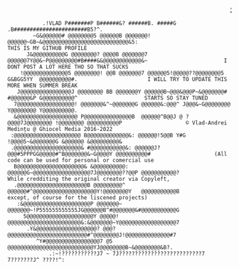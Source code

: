 <marquee>2023 woooooo</marquee>
                                                                                                    
               .!VLAD P#######P B######&? ######B. #####G .B#######################B5?^.         
            ~G&@@@@@@# @@@@@@@@5 @@@@@@B @@@@@@@! @@@@@@~GB~&@@@@@@@@@@@@@@@@@@@@@@@@@@@&5:                          THIS IS MY GITHUB PROFILE    
          J&@@@@@@@@@@G @@@@@@@@? @@@@B @@@@@@@7 @@@@@@7Y@@&~P@@@@@@@@@#B####&&@@@@@@@@@@@@&~                        I DONT POST A LOT HERE THO SO THAT SUCKS    
        !@@@@@@@@@@@@@@5 @@@@@@@@! @@B @@@@@@@7 @@@@@@5!@@@@@??@@@@@@@@5 G&BGG5YY  @@@@@@@@@@#.                      I WILL TRY TO UPDATE THIS MORE WHEN SUMMER BREAK 
       J@@@@@@@@@@@@@@@@J @@@@@@@@ BB @@@@@@@Y @@@@@@B~@@@&@@@P~&@@@@@@@# #@@@@@@&P G@@@@@@@@@@^                     STARTS SO STAY TUNED
      7@@@@@@@@@@@@@@@@@@! @@@@@@@&^~@@@@@@@G @@@@@@&:@@@^ J@@@&~G@@@@@@@@ Y@@@@@@@@ Y@@@@@@@@@@.                    
      &@@@@@@@@@@@@@@@@@@@ P@@@@@@@@@@@@@@@B  @@@@@@^B@@J @ ?@@@@7J@@@@@@@@ !@@@@@@@@ @@@@@@@@@@P                    © Vlad-Andrei Medințu @ Ghiocel Media 2016-2022
     :@@@@@@@@@@@@@@@@@@@@@ B@@@@@@@@@@@@@&: @@@@@@!5@@B Y#G !@@@@5~&@@@@@@@G &@@@@@@ &@@@@@@@@@&                    
     .@@@@@@@@@@@@@@@@@@@@@& #@@@@@@@@@@@&: @@@@@@J?@@@#5PPPGG@@@@@#^B@@@@@@@&~G@@@@Y @@@@@@@@@@#                    (All code can be used for personal or comercial use
      B@@@@@@@@@@@@@@@@@@@@@& &@@@@@@@@@@: @@@@@@G~@@@@@@@@@@@@@@@@@@7J@@@@@@@@??@@P @@@@@@@@@@@?                    While credditing the original creator via Copyleft,
      .@@@@@@@@@@@@@@@@@@@@@@B @@@@@@@@@^ @@@@@@#^@@@@@@@@@@@@@@@@@@@@Y!@@@@@@@@Y   @@@@@@@@@@@B                     except, of course for the liscened projects)
       :&@@@@@@@@@@@@@@@@@@@@@P @@@@@@@~ @@@@@@@~!P555555555555JG@@@@@@B^#@@@@@@@&#@@@@@@@@@@@G     
         5@@@@@@@@@@@@@@@@@@@@@Y @@@@@! @@@@@@@@@@@@@@@@@@@@@@@&:&@@@@@@@~Y@@@@@@@@@@@@@@@@@@7      
          .Y&@@@@@@@@@@@@@@@@@@@? @@@? @@@@@@@@@@@@@@@@@@@@@@@@@#^@@@@@@@@J!@@@@@@@@@@@@@@#7        
             ^Y#@@@@@@@@@@@@@@@@@7 @5 @@@@@@@@@@@@@@@@@@@@@@@@@@@YJ@@@@@@@@B~&@@@@@@@@&B?.          
                 .:~!???????????J7 ~ 7J??????????????????????????7 7???????J^ ????!^:               
                                                                                                    
                                                                                                    
                                                                                                    
